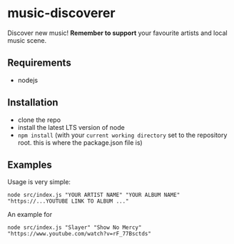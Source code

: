 # music-discoverer

Discover new music! **Remember to support** your favourite artists and local music scene.

## Requirements

- nodejs

## Installation

- clone the repo
- install the latest LTS version of node
- `npm install` (with your `current working directory` set to the repository root. this is where the package.json file is)

## Examples

Usage is very simple:

```
node src/index.js "YOUR ARTIST NAME" "YOUR ALBUM NAME" "https://...YOUTUBE LINK TO ALBUM ..."
```

An example for 

```
node src/index.js "Slayer" "Show No Mercy" "https://www.youtube.com/watch?v=rF_77Bsctds"
```